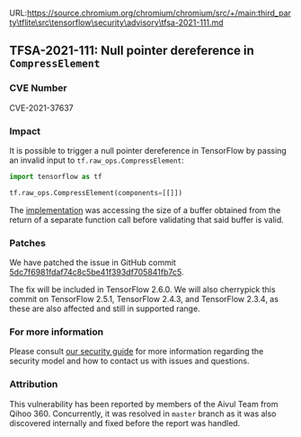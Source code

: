 URL:https://source.chromium.org/chromium/chromium/src/+/main:third_party\tflite\src\tensorflow\security\advisory\tfsa-2021-111.md
## TFSA-2021-111: Null pointer dereference in `CompressElement`

### CVE Number
CVE-2021-37637

### Impact
It is possible to trigger a null pointer dereference in TensorFlow by passing an
invalid input to `tf.raw_ops.CompressElement`:

```python
import tensorflow as tf

tf.raw_ops.CompressElement(components=[[]])
```

The
[implementation](https://github.com/tensorflow/tensorflow/blob/47a06f40411a69c99f381495f490536972152ac0/tensorflow/core/data/compression_utils.cc#L34)
was accessing the size of a buffer obtained from the return of a separate
function call before validating that said buffer is valid.

### Patches
We have patched the issue in GitHub commit
[5dc7f6981fdaf74c8c5be41f393df705841fb7c5](https://github.com/tensorflow/tensorflow/commit/5dc7f6981fdaf74c8c5be41f393df705841fb7c5).

The fix will be included in TensorFlow 2.6.0. We will also cherrypick this
commit on TensorFlow 2.5.1, TensorFlow 2.4.3, and TensorFlow 2.3.4, as these are
also affected and still in supported range.

### For more information
Please consult [our security
guide](https://github.com/tensorflow/tensorflow/blob/master/SECURITY.md) for
more information regarding the security model and how to contact us with issues
and questions.

### Attribution
This vulnerability has been reported by members of the Aivul Team from Qihoo
360. Concurrently, it was resolved in `master` branch as it was also discovered
internally and fixed before the report was handled.
